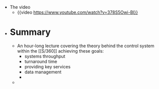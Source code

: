 - The video
	- {{video https://www.youtube.com/watch?v=378S5Owi-BI}}
- # Summary
	- An hour-long lecture covering the theory behind the control system within the [[S/360]] achieving these goals:
		- systems throughput
		- turnaround time
		- providing key services
		- data management
		-
	-